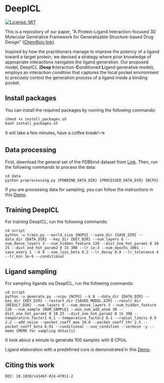# DeepICL

[//]: # (Badges)
[![License: MIT](https://img.shields.io/badge/License-MIT-yellow.svg)](https://opensource.org/licenses/MIT)

This is a repository of our paper, "A Protein-Ligand Interaction-focused 3D Molecular Generative Framework for Generalizable Structure-based Drug Design" ([ChemRxiv link](https://chemrxiv.org/engage/chemrxiv/article-details/6482d9dbbe16ad5c57af1937#)).

Inspired by how the practitioners manage to improve the potency of a ligand toward a target protein, we devised a strategy where prior knowledge of appropriate interactions navigates the ligand generation.
Our proposed model, DeepICL (**Deep** **I**nteraction-**C**onditioned **L**igand generative model), employs an interaction condition that captures the local pocket environment to precisely control the generation process of a ligand inside a binding pocket.


## Install packages
You can install the required packages by running the following commands:
```
chmod +x install_packages.sh
bash install_packages.sh
```
It will take a few minutes, have a coffee break!~☕️

## Data processing
First, download the general set of the PDBbind dataset from [Link](http://www.pdbbind.org.cn/).
Then, run the following commands to process the data:
```
cd data
python preprocessing.py {PDBBIND_DATA_DIR} {PROCESSED_DATA_DIR} {NCPU}
```
If you are processing data for sampling, you can follow the instructions in this [Demo](https://drive.google.com/file/d/10uxhu7vUuEkefOe7yb2FeE-6Ekdfp8qR/view?usp=sharing).


## Training DeepICL
For training DeepICL, run the following commands:
```
cd script
python -u train.py --world_size {NGPU} --save_dir {SAVE_DIR} --data_dir {DATA_DIR} --key_dir {KEY_DIR} --num_layers 6 --num_dense_layers 3 --num_hidden_feature 128 --dist_one_hot_param1 0 10 25 --dist_one_hot_param2 0 15 300 --lr 1e-3 --num_epochs 1001 --save_every 1 --k 8 --vae_loss_beta 0.2 --lr_decay 0.8 --lr_tolerance 4 --lr_min 1e-6 --conditional
```

## Ligand sampling
For sampling ligands via DeepICL, run the following commands:
```
cd script
python -u generate.py --ncpu {NCPU} --k 8 --data_dir {DATA_DIR} --key_dir {KEY_DIR} --restart_dir {SAVED_MODEL_DIR} --result_dir {RESULT_DIR} --num_layers 6 --num_dense_layers 3 --num_hidden_feature 128 --num_sample {NUM_SAMPLE} --max_num_add_atom 30 --dist_one_hot_param1 0 10 25 --dist_one_hot_param2 0 15 300 --temperature_factor1 0.1 --temperature_factor2 0.1 --radial_limits 0.9 2.2 --add_noise --pocket_coeff_max 10.0 --pocket_coeff_thr 2.5 --pocket_coeff_beta 0.91 --conditional --use_condition --verbose -y --memo {MEMO for sampling details}
```

It took about a minute to generate 100 samples with 8 CPUs.

Ligand elaboration with a predefined core is demonstrated in this [Demo](https://drive.google.com/file/d/10uxhu7vUuEkefOe7yb2FeE-6Ekdfp8qR/view?usp=sharing).


## Citing this work
```
DOI: 10.1038/s41467-024-47011-2
```
